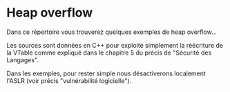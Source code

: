 # Heap overflow

Dans ce répertoire vous trouverez quelques exemples de heap overflow...

Les sources sont données en C++ pour exploité simplement la réécriture de la VTable comme expliqué dans le chapitre 5 du précis de "Sécurité des Langages".

Dans les exemples, pour rester simple nous désactiverons localement l'ASLR (voir précis "vulnérabilité logicielle").

# 
